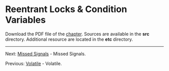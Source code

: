 # Reentrant Locks & Condition Variables

Download the PDF file of the [chapter](chapter_20.pdf). Sources are available in the <b>src</b> directory. 
Additional resource are located in the <b>etc</b> directory.

<hr>

Next: [Missed Signals](chapter_21.md "Missed Signals") - Missed Signals.

Previous: [Volatile](chapter_19.md "Volatile") - Volatile.